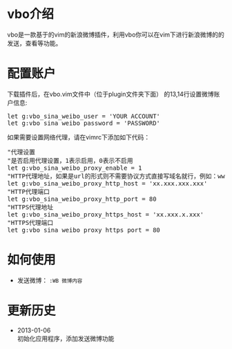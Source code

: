 vbo介绍
===

vbo是一款基于的vim的新浪微博插件，利用vbo你可以在vim下进行新浪微博的的发送，查看等功能。


配置账户
===

下载插件后，在vbo.vim文件中（位于plugin文件夹下面） 的13,14行设置微博账户信息:
<pre>
let g:vbo_sina_weibo_user = 'YOUR ACCOUNT'
let g:vbo_sina_weibo_password = 'PASSWORD'
</pre>

如果需要设置网络代理，请在vimrc下添加如下代码：
<pre>
"代理设置
"是否启用代理设置，1表示启用，0表示不启用
let g:vbo_sina_weibo_proxy_enable = 1 
"HTTP代理地址，如果是url的形式则不需要协议方式直接写域名就行，例如：www.baidu.com
let g:vbo_sina_weibo_proxy_http_host = 'xx.xxx.xxx.xxx'
"HTTP代理端口
let g:vbo_sina_weibo_proxy_http_port = 80
"HTTPS代理地址
let g:vbo_sina_weibo_proxy_https_host = 'xx.xxx.x.xxx'
"HTTPS代理端口
let g:vbo_sina_weibo_proxy_https_port = 80
</pre>

如何使用
===

* 发送微博： `:WB 微博内容`

更新历史
===
* 2013-01-06  
初始化应用程序，添加发送微博功能
